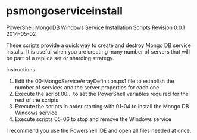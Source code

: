 psmongoserviceinstall
=====================

PowerShell MongoDB Windows Service Installation Scripts
Revision 0.0.1
2014-05-02

These scripts provide a quick way to create and destroy Mongo DB service installs. It is useful when you are creating many number of servers that will be part of a replica set or sharding strategy. 

Instructions

1. Edit the 00-MongoServiceArrayDefinition.ps1 file to establish the number of services and the server properties for each one
2. Execute the script 00...  to set the PowerShell variables required for the rest of the scripts
3. Execute the scripts in order starting with 01-04 to install the Mongo DB Windows service
4. Execute scripts 05-06 to stop and remove the Windows service

I recommend you use the Powershell IDE and open all files needed at once. 